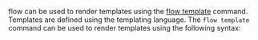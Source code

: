 flow can be used to render templates using the [flow template](../cli/flow_template.md) command. 
Templates are defined using the templating language. The `flow template` command can be used to render templates using the following syntax:

```shell